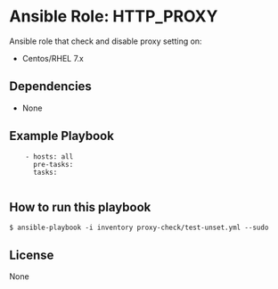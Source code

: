 # Ansible Role: HTTP_PROXY

Ansible role that check and disable proxy setting on:

* Centos/RHEL 7.x

## Dependencies

* None
  
## Example Playbook
```
    - hosts: all
      pre-tasks:
      tasks:
        
```
## How to run this playbook
```
$ ansible-playbook -i inventory proxy-check/test-unset.yml --sudo

```
## License

None
